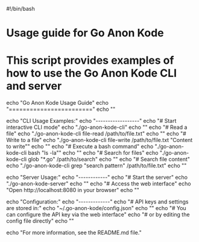 #!/bin/bash

# Usage guide for Go Anon Kode
# This script provides examples of how to use the Go Anon Kode CLI and server

echo "Go Anon Kode Usage Guide"
echo "========================"
echo ""

echo "CLI Usage Examples:"
echo "------------------"
echo "# Start interactive CLI mode"
echo "./go-anon-kode-cli"
echo ""
echo "# Read a file"
echo "./go-anon-kode-cli file-read /path/to/file.txt"
echo ""
echo "# Write to a file"
echo "./go-anon-kode-cli file-write /path/to/file.txt \"Content to write\""
echo ""
echo "# Execute a bash command"
echo "./go-anon-kode-cli bash \"ls -la\""
echo ""
echo "# Search for files"
echo "./go-anon-kode-cli glob \"*.go\" /path/to/search"
echo ""
echo "# Search file content"
echo "./go-anon-kode-cli grep \"search pattern\" /path/to/file.txt"
echo ""

echo "Server Usage:"
echo "------------"
echo "# Start the server"
echo "./go-anon-kode-server"
echo ""
echo "# Access the web interface"
echo "Open http://localhost:8080 in your browser"
echo ""

echo "Configuration:"
echo "-------------"
echo "# API keys and settings are stored in:"
echo "~/.go-anon-kode/config.json"
echo ""
echo "# You can configure the API key via the web interface"
echo "# or by editing the config file directly"
echo ""

echo "For more information, see the README.md file."
